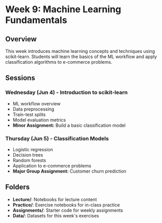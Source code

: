 # Week 9: Machine Learning Fundamentals

## Overview
This week introduces machine learning concepts and techniques using scikit-learn. Students will learn the basics of the ML workflow and apply classification algorithms to e-commerce problems.

## Sessions

### Wednesday (Jun 4) - Introduction to scikit-learn
- ML workflow overview
- Data preprocessing
- Train-test splits
- Model evaluation metrics
- **Minor Assignment:** Build a basic classification model

### Thursday (Jun 5) - Classification Models
- Logistic regression
- Decision trees
- Random forests
- Application to e-commerce problems
- **Major Group Assignment:** Customer churn prediction

## Folders
- **Lecture/**: Notebooks for lecture content
- **Practice/**: Exercise notebooks for in-class practice
- **Assignments/**: Starter code for weekly assignments
- **Data/**: Datasets for this week's exercises